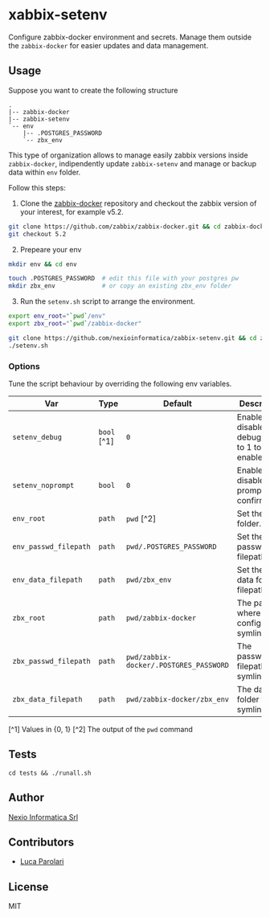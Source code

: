 # xabbix-setenv

Configure zabbix-docker environment and secrets. Manage them outside the `zabbix-docker` for easier updates and data management.

## Usage

Suppose you want to create the following structure

```
.
|-- zabbix-docker
|-- zabbix-setenv
`-- env
    |-- .POSTGRES_PASSWORD
    `-- zbx_env
```

This type of organization allows to manage easily zabbix versions inside `zabbix-docker`, indipendently update `zabbix-setenv` and manage or backup data within `env` folder.

Follow this steps:

1. Clone the [zabbix-docker](https://github.com/zabbix/zabbix-docker.git) repository and checkout the zabbix version of your interest, for example v5.2.

```bash
git clone https://github.com/zabbix/zabbix-docker.git && cd zabbix-docker
git checkout 5.2
```

2. Prepeare your env

```bash
mkdir env && cd env

touch .POSTGRES_PASSWORD  # edit this file with your postgres pw
mkdir zbx_env             # or copy an existing zbx_env folder
```

3. Run the `setenv.sh` script to arrange the environment.

```bash
export env_root="`pwd`/env"
export zbx_root="`pwd`/zabbix-docker"

git clone https://github.com/nexioinformatica/zabbix-setenv.git && cd zabbix-setenv
./setenv.sh
```

### Options

Tune the script behaviour by overriding the following env variables.

| Var                   | Type          | Default                                | Description                                  |
| --------------------- | ------------- | -------------------------------------- | -------------------------------------------- |
| `setenv_debug`        | `bool` \[^1\] | `0`                                    | Enable or disable debug. Set to 1 to enable. |
| `setenv_noprompt`     | `bool`        | `0`                                    | Enable or disable prompt confirmation.       |
| `env_root`            | `path`        | `pwd` \[^2\]                           | Set the env folder.                          |
| `env_passwd_filepath` | `path`        | `pwd/.POSTGRES_PASSWORD`               | Set the passwd env filepath.                 |
| `env_data_filepath`   | `path`        | `pwd/zbx_env`                          | Set the env data folder filepath.            |
| `zbx_root`            | `path`        | `pwd/zabbix-docker`                    | The path where configs are symlinked.        |
| `zbx_passwd_filepath` | `path`        | `pwd/zabbix-docker/.POSTGRES_PASSWORD` | The password filepath to symlink.            |
| `zbx_data_filepath`   | `path`        | `pwd/zabbix-docker/zbx_env`            | The data folder to symlink.                  |

\[^1\] Values in \{0, 1\}
\[^2\] The output of the `pwd` command

## Tests

```
cd tests && ./runall.sh
```

## Author

[Nexio Informatica Srl](https://nexioinformatica.com)

## Contributors

- [Luca Parolari](https://github.com/lparolari)

## License

MIT
